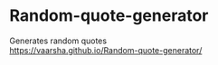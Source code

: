 # Random-quote-generator
Generates random quotes<br>
https://vaarsha.github.io/Random-quote-generator/
